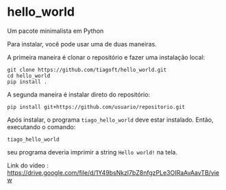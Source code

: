 # hello_world
Um pacote minimalista em Python

Para instalar, você pode usar uma de duas maneiras.

A primeira maneira é clonar o repositório e fazer uma instalação local:

    git clone https://github.com/tiagoft/hello_world.git
    cd hello_world
    pip install .

A segunda maneira é instalar direto do repositório:

    pip install git+https://github.com/usuario/repositorio.git

Após instalar, o programa `tiago_hello_world` deve estar instalado. Então, executando o comando:

    tiago_hello_world

seu programa deveria imprimir a string `Hello world!` na tela.


Link do video : https://drive.google.com/file/d/1Y49bsNkzl7bZ8nfgzPLe3OIRaAvAavTB/view


